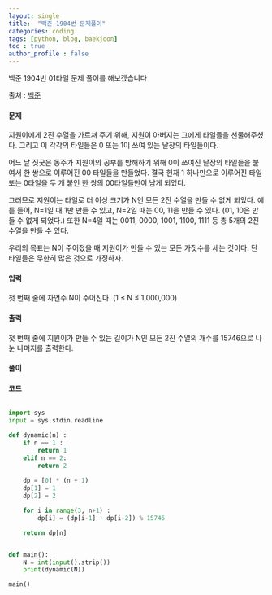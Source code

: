 ```yaml
---
layout: single
title:  "백준 1904번 문제풀이"
categories: coding
tags: [python, blog, baekjoon] 
toc : true
author_profile : false 
---
```


백준 1904번 01타일 문제 풀이를 해보겠습니다
 
출처 : [백준](https://www.acmicpc.net/problem/1904)
#### 문제
지원이에게 2진 수열을 가르쳐 주기 위해, 지원이 아버지는 그에게 타일들을 선물해주셨다. 그리고 이 각각의 타일들은 0 또는 1이 쓰여 있는 낱장의 타일들이다.

어느 날 짓궂은 동주가 지원이의 공부를 방해하기 위해 0이 쓰여진 낱장의 타일들을 붙여서 한 쌍으로 이루어진 00 타일들을 만들었다. 결국 현재 1 하나만으로 이루어진 타일 또는 0타일을 두 개 붙인 한 쌍의 00타일들만이 남게 되었다.

그러므로 지원이는 타일로 더 이상 크기가 N인 모든 2진 수열을 만들 수 없게 되었다. 예를 들어, N=1일 때 1만 만들 수 있고, N=2일 때는 00, 11을 만들 수 있다. (01, 10은 만들 수 없게 되었다.) 또한 N=4일 때는 0011, 0000, 1001, 1100, 1111 등 총 5개의 2진 수열을 만들 수 있다.

우리의 목표는 N이 주어졌을 때 지원이가 만들 수 있는 모든 가짓수를 세는 것이다. 단 타일들은 무한히 많은 것으로 가정하자.

#### 입력
첫 번째 줄에 자연수 N이 주어진다. (1 ≤ N ≤ 1,000,000)

#### 출력
첫 번째 줄에 지원이가 만들 수 있는 길이가 N인 모든 2진 수열의 개수를 15746으로 나눈 나머지를 출력한다.

#### 풀이


#### 코드
```python

import sys
input = sys.stdin.readline

def dynamic(n) :
    if n == 1 :
        return 1
    elif n == 2:
        return 2
    
    dp = [0] * (n + 1)
    dp[1] = 1
    dp[2] = 2

    for i in range(3, n+1) :
        dp[i] = (dp[i-1] + dp[i-2]) % 15746

    return dp[n]


def main():
    N = int(input().strip())
    print(dynamic(N))

main()
    
```

